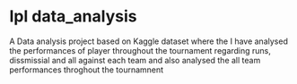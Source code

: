 # Ipl data_analysis
A Data analysis project based on Kaggle dataset where the I have analysed the performances of player throughout the tournament regarding runs, dissmissial and all against each team and also analysed the all team performances throghout the tournamnent
